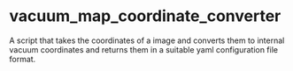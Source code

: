# vacuum_map_coordinate_converter
A script that takes the coordinates of a image  and converts them to internal vacuum coordinates and returns them 
in a suitable yaml configuration file format.
